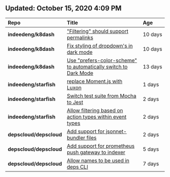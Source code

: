 ## Updated: October 15, 2020 4:09 PM
|**Repo**|**Title**|**Age**|
|:----|:----|:----|
|**indeedeng/k8dash**|["Filtering" should support permalinks](https://github.com/indeedeng/k8dash/issues/153)|10&nbsp;days|
|**indeedeng/k8dash**|[Fix styling of dropdown's in dark mode](https://github.com/indeedeng/k8dash/issues/152)|10&nbsp;days|
|**indeedeng/k8dash**|[Use "prefers-color-scheme" to automatically switch to Dark Mode](https://github.com/indeedeng/k8dash/issues/144)|13&nbsp;days|
|**indeedeng/starfish**|[replace Moment.js with Luxon](https://github.com/indeedeng/starfish/issues/60)|1&nbsp;days|
|**indeedeng/starfish**|[Switch test suite from Mocha to Jest](https://github.com/indeedeng/starfish/issues/59)|2&nbsp;days|
|**indeedeng/starfish**|[Allow filtering based on action types within event types](https://github.com/indeedeng/starfish/issues/58)|2&nbsp;days|
|**depscloud/depscloud**|[Add support for jsonnet-bundler files](https://github.com/depscloud/depscloud/issues/115)|2&nbsp;days|
|**depscloud/depscloud**|[Add support for prometheus push gateway to indexer](https://github.com/depscloud/depscloud/issues/108)|5&nbsp;days|
|**depscloud/depscloud**|[Allow names to be used in deps CLI](https://github.com/depscloud/depscloud/issues/100)|7&nbsp;days|
